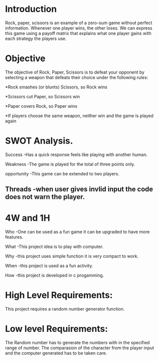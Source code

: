 # Introduction

Rock, paper, scissors is an example of a zero-sum game 
without perfect information. Whenever one player wins, 
the other loses. We can express this game using a 
payoff matrix that explains what one player gains 
with each strategy the players use.

# Objective

The objective of Rock, Paper, Scissors is to defeat your opponent by selecting a weapon that defeats their choice under the following rules:

*Rock smashes (or blunts) Scissors, so Rock wins

*Scissors cut Paper, so Scissors win

*Paper covers Rock, so Paper wins

*If players choose the same weapon, neither win and the game is played again

# SWOT Analysis.
Success
-Has a quick response feels like playing with another human.

Weakness
-The game is played for the total of three points only.

opportunity
-This game can be extended to two players.

Threads
-when user gives invlid input the code does not warn the player.
-
# 4W and 1H
Who
-One can be used as a fun game it can be upgraded to have more features.

What
-This project idea is to play with computer.

Why
-this project uses simple function it is very compact to work.

When
-this project is used as a fun activity.

How
-this project is developed in c progamming.

# High Level Requirements:
  
  This project requires a random number generator function.                           
  
# Low level Requirements:
  
  The Random number has to generate the numbers with in the specified range of number.
  The comparasion of the character from the player input and the computer generated has to be taken care.

